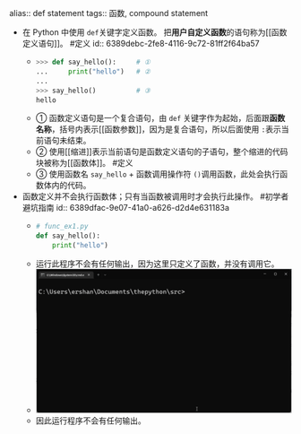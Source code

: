 alias:: def statement
tags:: 函数, compound statement

- 在 Python 中使用 `def`关键字定义函数。 把**用户自定义函数**的语句称为[[函数定义语句]]。 #定义
  id:: 6389debc-2fe8-4116-9c72-81ff2f64ba57
	- ```python
	  >>> def say_hello():     # ①
	  ...     print("hello")   # ②
	  ...
	  >>> say_hello()          # ③
	  hello
	  ```
	- ① 函数定义语句是一个复合语句，由 `def` 关键字作为起始，后面跟**函数名称**，括号内表示[[函数参数]]，因为是复合语句，所以后面使用 `:`表示当前语句未结束。
	- ② 使用[[缩进]]表示当前语句是函数定义语句的子语句，整个缩进的代码块被称为[[函数体]]。 #定义
	- ③ 使用函数名 `say_hello` + 函数调用操作符 `()`调用函数，此处会执行函数体内的代码。
- 函数定义并不会执行函数体；只有当函数被调用时才会执行此操作。 #初学者避坑指南
  id:: 6389dfac-9e07-41a0-a626-d2d4e631183a
	- ```python
	  # func_ex1.py
	  def say_hello():
	      print("hello")
	  ```
	- 运行此程序不会有任何输出，因为这里只定义了函数，并没有调用它。
	- ![](../assets/func_ex1.gif)
	- 因此运行程序不会有任何输出。